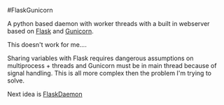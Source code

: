 #FlaskGunicorn

A python based daemon with worker threads with a built in webserver based on [Flask](http://flask.pocoo.org/) and [Gunicorn](http://gunicorn.org/).

This doesn't work for me....

Sharing variables with Flask requires dangerous assumptions on multiprocess + threads and Gunicorn must be in main thread because of signal handling. This is all more complex then the problem I'm trying to solve.

Next idea is [FlaskDaemon](../FlaskDaemon)
